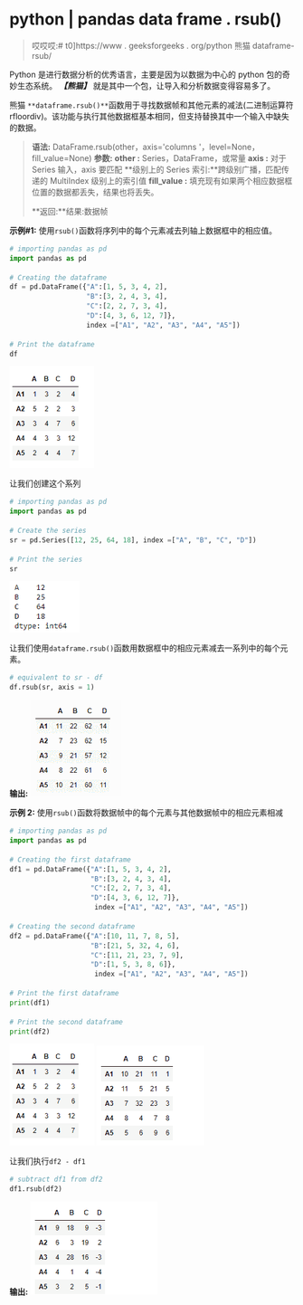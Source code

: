 # python | pandas data frame . rsub()

> 哎哎哎:# t0]https://www . geeksforgeeks . org/python 熊猫 dataframe-rsub/

Python 是进行数据分析的优秀语言，主要是因为以数据为中心的 python 包的奇妙生态系统。 ***【熊猫】*** 就是其中一个包，让导入和分析数据变得容易多了。

熊猫 `**dataframe.rsub()**`函数用于寻找数据帧和其他元素的减法(二进制运算符 rfloordiv)。该功能与执行其他数据框基本相同，但支持替换其中一个输入中缺失的数据。

> **语法:** DataFrame.rsub(other，axis='columns '，level=None，fill_value=None)
> **参数:**
> **other :** Series，DataFrame，或常量
> **axis :** 对于 Series 输入，axis 要匹配
> **级别上的 Series 索引:**跨级别广播，匹配传递的 MultiIndex 级别上的索引值
> **fill_value :** 填充现有如果两个相应数据框位置的数据都丢失，结果也将丢失。
> 
> **返回:**结果:数据帧

**示例#1:** 使用`rsub()`函数将序列中的每个元素减去列轴上数据框中的相应值。

```py
# importing pandas as pd
import pandas as pd

# Creating the dataframe 
df = pd.DataFrame({"A":[1, 5, 3, 4, 2], 
                   "B":[3, 2, 4, 3, 4],
                   "C":[2, 2, 7, 3, 4], 
                   "D":[4, 3, 6, 12, 7]}, 
                   index =["A1", "A2", "A3", "A4", "A5"])

# Print the dataframe
df
```

![](img/e3baabcb070182605e75dbca5770baab.png)

让我们创建这个系列

```py
# importing pandas as pd
import pandas as pd

# Create the series
sr = pd.Series([12, 25, 64, 18], index =["A", "B", "C", "D"])

# Print the series
sr
```

![](img/a558e26fcf69fbbe10312e5e1070fd43.png)

让我们使用`dataframe.rsub()`函数用数据框中的相应元素减去一系列中的每个元素。

```py
# equivalent to sr - df
df.rsub(sr, axis = 1)
```

**输出:**
![](img/9dc4f4760bb97b5360d68fd4782d62b5.png)

**示例 2:** 使用`rsub()`函数将数据帧中的每个元素与其他数据帧中的相应元素相减

```py
# importing pandas as pd
import pandas as pd

# Creating the first dataframe 
df1 = pd.DataFrame({"A":[1, 5, 3, 4, 2],
                    "B":[3, 2, 4, 3, 4],
                    "C":[2, 2, 7, 3, 4], 
                    "D":[4, 3, 6, 12, 7]},
                     index =["A1", "A2", "A3", "A4", "A5"])

# Creating the second dataframe
df2 = pd.DataFrame({"A":[10, 11, 7, 8, 5], 
                    "B":[21, 5, 32, 4, 6], 
                    "C":[11, 21, 23, 7, 9],
                    "D":[1, 5, 3, 8, 6]}, 
                     index =["A1", "A2", "A3", "A4", "A5"])

# Print the first dataframe
print(df1)

# Print the second dataframe
print(df2)
```

![](img/e3baabcb070182605e75dbca5770baab.png)
![](img/c6c622821d13240e629dfaf3701d6166.png)

让我们执行`df2 - df1`

```py
# subtract df1 from df2
df1.rsub(df2)
```

**输出:**
![](img/555b9c6404e5f1c2d609158579ee7ca4.png)